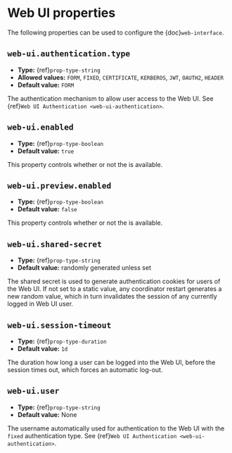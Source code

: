 # Web UI properties

The following properties can be used to configure the {doc}`web-interface`.

## `web-ui.authentication.type`

- **Type:** {ref}`prop-type-string`
- **Allowed values:** `FORM`, `FIXED`, `CERTIFICATE`, `KERBEROS`, `JWT`, `OAUTH2`, `HEADER`
- **Default value:** `FORM`

The authentication mechanism to allow user access to the Web UI. See
{ref}`Web UI Authentication <web-ui-authentication>`.

## `web-ui.enabled`

- **Type:** {ref}`prop-type-boolean`
- **Default value:** `true`

This property controls whether or not the [](/admin/web-interface) is available.

## `web-ui.preview.enabled`

- **Type:** {ref}`prop-type-boolean`
- **Default value:** `false`

This property controls whether or not the [](/admin/preview-web-interface) is available.

## `web-ui.shared-secret`

- **Type:** {ref}`prop-type-string`
- **Default value:** randomly generated unless set

The shared secret is used to generate authentication cookies for users of
the Web UI. If not set to a static value, any coordinator restart generates
a new random value, which in turn invalidates the session of any currently
logged in Web UI user.

## `web-ui.session-timeout`

- **Type:** {ref}`prop-type-duration`
- **Default value:** `1d`

The duration how long a user can be logged into the Web UI, before the
session times out, which forces an automatic log-out.

## `web-ui.user`

- **Type:** {ref}`prop-type-string`
- **Default value:** None

The username automatically used for authentication to the Web UI with the `fixed`
authentication type. See {ref}`Web UI Authentication <web-ui-authentication>`.
